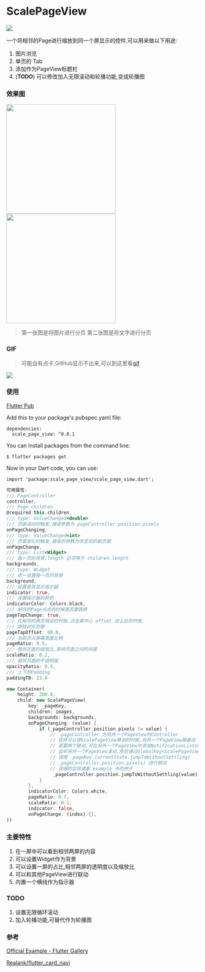 # ScalePageView 
![](https://img.shields.io/badge/license-GPL-orange.svg)

一个将相邻的Page进行缩放到同一个屏显示的控件,可以用来做以下用途:
1. 图片浏览
2. 单页的 Tab
3. 添加作为PageView标题栏
4. (**TODO**) 可以修改加入无限滚动和轮播功能,变成轮播图

### 效果图
<img src="http://qiniu.inrush.me/2018-08-14-imageDemo.png" width=286 /><img src="http://qiniu.inrush.me/2018-08-14-textImage.png" width=286 />

> 第一张图是将图片进行分页
> 第二张图是将文字进行分页 
 
### GIF 
> 可能会有点卡,GitHub显示不出来,可以到这里看[gif](http://qiniu.inrush.me/ScalePageView.gif)

![](http://qiniu.inrush.me/ScalePageView.gif)
### 使用
[Flutter Pub](https://pub.dartlang.org/packages/scale_page_view#-readme-tab-)

Add this to your package's pubspec.yaml file:
``` 
dependencies:
  scale_page_view: ^0.0.1
```
You can install packages from the command line:
```
$ flutter packages get
```
Now in your Dart code, you can use:

```
import 'package:scale_page_view/scale_page_view.dart';
```

``` dart
可用属性:
/// PageController
controller,
/// Page children
@required this.children,
/// type: ValueChanged<double> 
/// 页面滚动时触发,接收参数为 pageController.position.pixels
onPageChanging,
/// type: ValueChanged<int>
/// 页面变化时触发,接收的参数为改变后的新页面
onPageChange,
/// type: List<Widget>
/// 每一页的背景,length 必须等于 children.length
backgrounds,
/// type: Widget
/// 统一设置每一页的背景
background,
/// 设置是否显示指示器
indicator: true,
/// 设置指示器的颜色
indicatorColor: Colors.black,
/// 相邻的Page点击的时候是否要跳转
pageTapChange: true,
/// 在相邻的两页很远的时候,点击离中心 offset 这么远的时候,
/// 跳转对应页面
pageTapOffset: 60.0,
/// 当前页占屏幕宽度比例
pageRatio: 0.5,
/// 相邻页面的缩放比,影响页面之间的间距
scaleRatio: 0.2,
/// 相邻页面的不透明度
opacityRatio: 0.5,
/// 上下的Padding
paddingTB: 23.0

new Container(
    height: 200.0,
    child: new ScalePageView(
        key: _pageKey,
        children: images,
        backgrounds: backgrounds,
        onPageChanging: (value) {
            if (_pageController.position.pixels != value) {
                // _pageController 为另外一个PageView的Controller
                // 这样可以使ScalePageView移动的时候,另外一个PageView跟着动
                // 若要两个联动,可在另外一个PageView中添加NotificationListener,
                // 监听另外一个PageView滚动,然后通过GlobalKey<ScalePageViewState>,即上面设置的_pageKey,
                // 调用 _pageKey.currentState.jumpToWithoutSettling(
                // _pageController.position.pixels) 进行联动
                // 详细的实现请看 example 中的例子
                 _pageController.position.jumpToWithoutSettling(value);
            }
        },
        indicatorColor: Colors.white,
        pageRatio: 0.7,
        scaleRatio: 0.1,
        indicator: false,
        onPageChange: (index) {},
))
```
### 主要特性
1. 在一屏中可以看到相邻两屏的内容
2. 可以设置Widget作为背景
3. 可以设置一屏的占比,相邻两屏的透明度以及缩放比
4. 可以和其他PageView进行联动
5. 内置一个横线作为指示器

### TODO
1. 设置无限循环滚动
2. 加入轮播功能,可替代作为轮播图

### 参考
[Official Example - Flutter Gallery](https://github.com/flutter/flutter/tree/master/examples/flutter_gallery)

[Realank/flutter_card_navi](https://github.com/Realank/flutter_card_navi)

